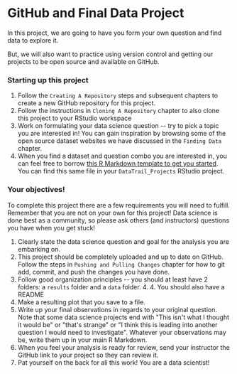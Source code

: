 


# GitHub and Final Data Project

In this project, we are going to have you form your own question and find data to explore it.

But, we will also want to practice using version control and getting our projects to be open source and available on GitHub.

### Starting up this project

1. Follow the `Creating A Repository` steps and subsequent chapters to create a new GitHub repository for this project.
2. Follow the instructions in `Cloning A Repository` chapter to also clone this project to your RStudio workspace
3. Work on formulating your data science question -- try to pick a topic you are interested in! You can gain inspiration by browsing some of the open source dataset websites we have discussed in the `Finding Data` chapter.
4. When you find a dataset and question combo you are interested in, you can feel free to borrow [this R Markdown template to get you started](https://github.com/datatrail-jhu/DataTrail_Projects/blob/main/06_Share_Results/data_project_final.Rmd). You can find this same file in your `DataTrail_Projects` RStudio project.  

### Your objectives!

To complete this project there are a few requirements you will need to fulfill. Remember that you are not on your own for this project! Data science is done best as a community, so please ask others (and instructors) questions you have when you get stuck!

1. Clearly state the data science question and goal for the analysis you are embarking on.
2. This project should be completely uploaded and up to date on GitHub. Follow the steps in `Pushing and Pulling Changes` chapter for how to git add, commit, and push the changes you have done.
3. Follow good organization principles -- you should at least have 2 folders: a `results` folder and a `data` folder. 4. 4. You should also have a README
5. Make a resulting plot that you save to a file.
6. Write up your final observations in regards to your original question. Note that some data science projects end with "This isn't what I thought it would be" or "that's strange" or "I think this is leading into another question I would need to investigate". Whatever your observations may be, write them up in your main R Markdown.
7. When you feel your analysis is ready for review, send your instructor the GitHub link to your project so they can review it.
8. Pat yourself on the back for all this work! You are a data scientist!
